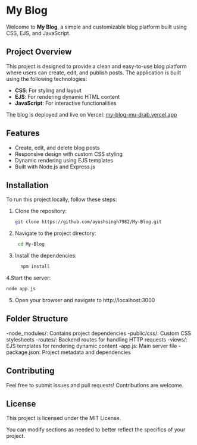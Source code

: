 # My Blog

Welcome to **My Blog**, a simple and customizable blog platform built using CSS, EJS, and JavaScript.

## Project Overview

This project is designed to provide a clean and easy-to-use blog platform where users can create, edit, and publish posts. The application is built using the following technologies:

- **CSS**: For styling and layout
- **EJS**: For rendering dynamic HTML content
- **JavaScript**: For interactive functionalities

The blog is deployed and live on Vercel: [my-blog-mu-drab.vercel.app](https://my-blog-mu-drab.vercel.app)

## Features

- Create, edit, and delete blog posts
- Responsive design with custom CSS styling
- Dynamic rendering using EJS templates
- Built with Node.js and Express.js

## Installation

To run this project locally, follow these steps:

1. Clone the repository:
   ```bash
   git clone https://github.com/ayushsingh7982/My-Blog.git
2. Navigate to the project directory:
   ```bash
    cd My-Blog
3. Install the dependencies:
   ```bash
     npm install
4.Start the server:
   ```bash
   node app.js
```
5. Open your browser and navigate to http://localhost:3000

## Folder Structure
-node_modules/: Contains project dependencies
-public/css/: Custom CSS stylesheets
-routes/: Backend routes for handling HTTP requests
-views/: EJS templates for rendering dynamic content
-app.js: Main server file
-package.json: Project metadata and dependencies

## Contributing
Feel free to submit issues and pull requests! Contributions are welcome.

## License
This project is licensed under the MIT License.

You can modify sections as needed to better reflect the specifics of your project.


